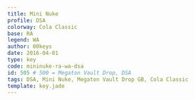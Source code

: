 ```yaml
---
title: Mini Nuke
profile: DSA
colorway: Cola Classic
base: RA
legend: WA
author: 00keys
date: 2016-04-01
type: key
code: mininuke-ra-wa-dsa
id: 505 # 500 = Megaton Vault Drop, DSA
tags: DSA, Mini Nuke, Megaton Vault Drop GB, Cola Classic
template: key.jade
---
```




